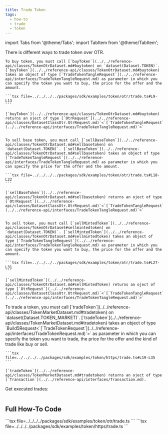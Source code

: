 ```yaml
---
title: Trade Token
tags:
  - how-to
  - trade
  - token
---
```


import Tabs from '@theme/Tabs';
import TabItem from '@theme/TabItem';

<Tabs groupId="request-type">
  <TabItem value="otr" label="OTR">
    There is different ways to trade token over OTR.
    
    To buy token, you must call [`buyToken`](../../reference-api/classes/TokenOtrDataset.md#buytoken) on `dataset(Dataset.TOKEN)`. [`buyToken`](../../reference-api/classes/TokenOtrDataset.md#buytoken) takes an object of type [`TradeTokenTangleRequest`](../../reference-api/interfaces/TradeTokenTangleRequest.md) as parameter in which you can specify the token you want to buy, the price for the offer and the amount.

    ```tsx file=../../../../packages/sdk/examples/token/otr/trade.ts#L9-L13
    ```

    [`buyToken`](../../reference-api/classes/TokenOtrDataset.md#buytoken) returns an oject of type [`OtrRequest`](../../reference-api/classes/DatasetClassOtr.OtrRequest.md)`<`[`TradeTokenTangleRequest`](../../reference-api/interfaces/TradeTokenTangleRequest.md)`>`


    To sell base token, you must call [`sellBaseToken`](../../reference-api/classes/TokenOtrDataset.md#sellbasetoken) on `dataset(Dataset.TOKEN)`. [`sellBaseToken`](../../reference-api/classes/TokenOtrDataset.md#sellbasetoken) takes an object of type [`TradeTokenTangleRequest`](../../reference-api/interfaces/TradeTokenTangleRequest.md) as parameter in which you can specify the price for the offer and the amount.

    ```tsx file=../../../../packages/sdk/examples/token/otr/trade.ts#L18-L22
    ```

    [`sellBaseToken`](../../reference-api/classes/TokenOtrDataset.md#sellbasetoken) returns an oject of type [`OtrRequest`](../../reference-api/classes/DatasetClassOtr.OtrRequest.md)`<`[`TradeTokenTangleRequest`](../../reference-api/interfaces/TradeTokenTangleRequest.md)`>`


    To sell token, you must call [`sellMintedToken`](../../reference-api/classes/TokenOtrDataset#sellmintedtoken) on `dataset(Dataset.TOKEN)`. [`sellMintedToken`](../../reference-api/classes/TokenOtrDataset.md#sellmintedtoken) takes an object of type [`TradeTokenTangleRequest`](../../reference-api/interfaces/TradeTokenTangleRequest.md) as parameter in which you can specify the token you want to buy, the price for the offer and the amount.

    ```tsx file=../../../../packages/sdk/examples/token/otr/trade.ts#L27-L31
    ```

    [`sellMintedToken`](../../reference-api/classes/TokenOtrDataset.md#sellMintedToken) returns an oject of type [`OtrRequest`](../../reference-api/classes/DatasetClassOtr.OtrRequest.md)`<`[`TradeTokenTangleRequest`](../../reference-api/interfaces/TradeTokenTangleRequest.md)`>`
  </TabItem>  
  <TabItem value="https" label="HTTPS">
    To trade a token, you must call [`tradeToken`](../../reference-api/classes/TokenMarketDataset.md#tradetoken) on `dataset(Dataset.TOKEN_MARKET)`. [`tradeToken`](../../reference-api/classes/TokenMarketDataset.md#tradetoken) takes an object of type `Build5Request<`[`TradeTokenRequest`](../../reference-api/interfaces/TradeTokenRequest.md)`>` as parameter in which you can specify the token you want to trade, the price for the offer and the kind of trade like buy or sell.

    ```tsx file=../../../../packages/sdk/examples/token/https/trade.ts#L19-L35
    ```

    [`tradeToken`](../../reference-api/classes/TokenMarketDataset.md#tradetoken) returns an oject of type [`Transaction`](../../reference-api/interfaces/Transaction.md).
  </TabItem>
</Tabs>

Get executed trades:

```tsx file=../../../../packages/sdk/examples/token/https/trade.ts#L49-L69
```

## Full How-To Code

<Tabs groupId="request-type">
  <TabItem value="otr" label="OTR">
    ```tsx file=../../../../packages/sdk/examples/token/otr/trade.ts
    ```
  </TabItem>  
  <TabItem value="https" label="HTTPS">
    ```tsx file=../../../../packages/sdk/examples/token/https/trade.ts
    ```
  </TabItem>
</Tabs>
